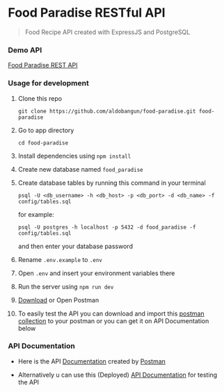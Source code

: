 # Food Paradise RESTful API
> Food Recipe API created with ExpressJS and PostgreSQL

### Demo API
[Food Paradise REST API](https://food-paradise-app.herokuapp.com/)

### Usage for development

1. Clone this repo 

   ``` 
   git clone https://github.com/aldobangun/food-paradise.git food-paradise
   ```

2. Go to app directory

   ```
   cd food-paradise
   ```

3. Install dependencies using `npm install`
4. Create new database named `food_paradise`
5. Create database tables by running this command in your terminal

   ```
   psql -U <db_username> -h <db_host> -p <db_port> -d <db_name> -f config/tables.sql
   ```

   for example: 

   ```
   psql -U postgres -h localhost -p 5432 -d food_paradise -f config/tables.sql
   ```

   and then enter your database password

6. Rename `.env.example` to `.env`
7. Open `.env` and insert your environment variables there
8. Run the server using `npm run dev`
9. [Download](https://www.postman.com/downloads/) or Open Postman
10. To easily test the API you can download and import this [postman collection](https://drive.google.com/file/d/1oYDpf51dxbIa4T9JpgWm3FGH3s6namFa/view?usp=sharing) to your postman or you can get it on API Documentation below

### API Documentation

- Here is the API [Documentation](https://documenter.getpostman.com/view/13579110/UzBsKQv8) created by [Postman](https://www.postman.com/)

- Alternatively u can use this (Deployed) [API Documentation](https://documenter.getpostman.com/view/13579110/VUxPtRsD) for testing the API